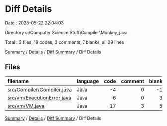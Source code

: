 # Diff Details

Date : 2025-05-22 22:04:03

Directory c:\\Computer Science Stuff\\Compiler\\Monkey_java

Total : 3 files,  19 codes, 3 comments, 7 blanks, all 29 lines

[Summary](results.md) / [Details](details.md) / [Diff Summary](diff.md) / Diff Details

## Files
| filename | language | code | comment | blank | total |
| :--- | :--- | ---: | ---: | ---: | ---: |
| [src/Compiler/Compiler.java](/src/Compiler/Compiler.java) | Java | -4 | 0 | -1 | -5 |
| [src/vm/ExecutionError.java](/src/vm/ExecutionError.java) | Java | 6 | 0 | 3 | 9 |
| [src/vm/VM.java](/src/vm/VM.java) | Java | 17 | 3 | 5 | 25 |

[Summary](results.md) / [Details](details.md) / [Diff Summary](diff.md) / Diff Details